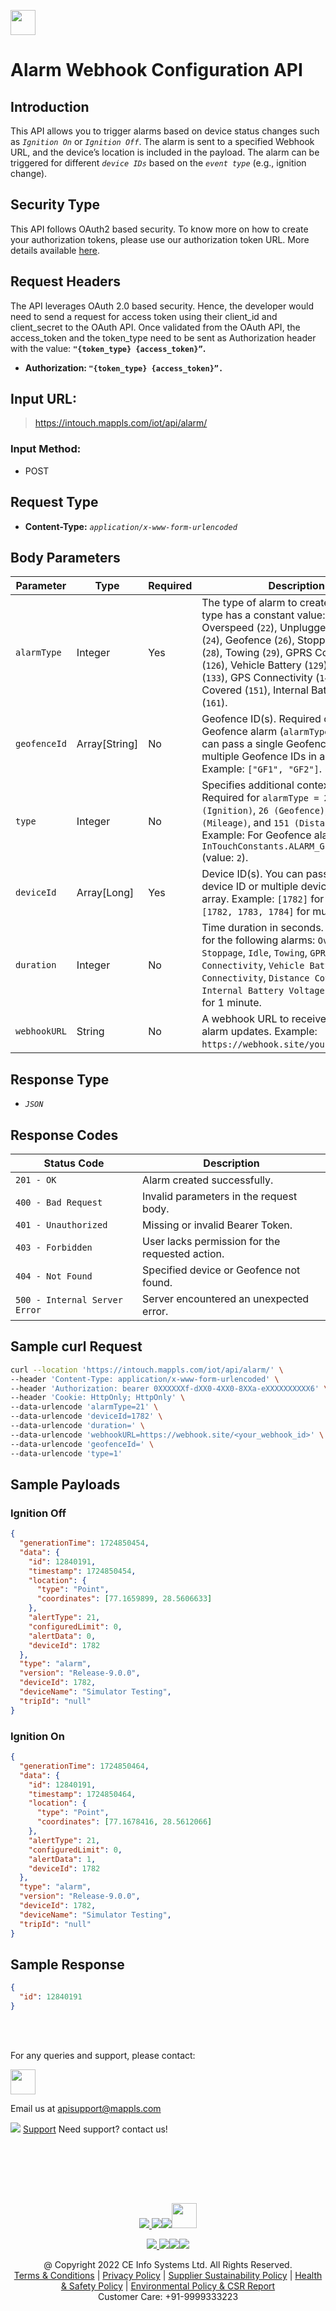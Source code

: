 
[<img src="https://about.mappls.com/about/images/MAPPLS-MapmyIndia-logo.png" height="40"/> </p>](https://about.mappls.com/api/)

# Alarm Webhook Configuration API

## **Introduction**

This API allows you to trigger alarms based on device status changes such as *`Ignition On`* or *`Ignition Off`*. The alarm is sent to a specified Webhook URL, and the device’s location is included in the payload. The alarm can be triggered for different *`device IDs`* based on the *`event type`* (e.g., ignition change).

## **Security Type**
This API follows OAuth2 based security. To know more on how to create your authorization tokens, please use our authorization token URL. More details available [here](https://github.com/mappls-api/mappls-rest-apis/tree/main/mappls-token-generation-api).

## **Request Headers**

The API leverages OAuth 2.0 based security. Hence, the developer would need to send a request for access token using their client_id and client_secret to the OAuth API. Once validated from the OAuth API, the access_token and the token_type need to be sent as Authorization header with the value: **`"{token_type} {access_token}”`.**

- **Authorization: `"{token_type} {access_token}”.`**

## **Input URL:**

 > https://intouch.mappls.com/iot/api/alarm/

### **Input Method:** 
- POST

## **Request Type** 
- **Content-Type:** *`application/x-www-form-urlencoded`*

## **Body Parameters**


| **Parameter**  | **Type**          | **Required** | **Description** |
| -------------- | ----------------- | ------------ | --------------- |
| `alarmType`    | Integer           | Yes          | The type of alarm to create. Each alarm type has a constant value: Ignition (`21`), Overspeed (`22`), Unplugged (`23`), Panic (`24`), Geofence (`26`), Stoppage (`27`), Idle (`28`), Towing (`29`), GPRS Connectivity (`126`), Vehicle Battery (`129`), Mileage (`133`), GPS Connectivity (`146`), Distance Covered (`151`), Internal Battery Voltage (`161`). |
| `geofenceId`   | Array\[String\]   | No           | Geofence ID(s). Required only for the Geofence alarm (`alarmType = 26`). You can pass a single Geofence ID or multiple Geofence IDs in an array. Example: `["GF1", "GF2"]`. |
| `type`         | Integer           | No           | Specifies additional context for alarms. Required for `alarmType = 21 (Ignition)`, `26 (Geofence)`, `133 (Mileage)`, and `151 (Distance Covered)`. Example: For Geofence alarms, use `InTouchConstants.ALARM_GEOFENCE_ENTRY` (value: `2`). |
| `deviceId`     | Array\[Long\]     | Yes          | Device ID(s). You can pass a single device ID or multiple device IDs in an array. Example: `[1782]` for a single ID or `[1782, 1783, 1784]` for multiple IDs. |
| `duration`     | Integer           | No           | Time duration in seconds. Required only for the following alarms: `Overspeed`, `Stoppage`, `Idle`, `Towing`, `GPRS Connectivity`, `Vehicle Battery`, `GPS Connectivity`, `Distance Covered`, and `Internal Battery Voltage`. Example: `60` for 1 minute. |
| `webhookURL`   | String            | No           | A webhook URL to receive real-time alarm updates. Example: `https://webhook.site/your-custom-url`. |

## **Response Type** 
- *`JSON`*

## **Response Codes**

| **Status Code** | **Description** |
| ---------------- | --------------- |
| `201 - OK`         | Alarm created successfully. |
| `400 - Bad Request` | Invalid parameters in the request body. |
| `401 - Unauthorized` | Missing or invalid Bearer Token. |
| `403 - Forbidden`   | User lacks permission for the requested action. |
| `404 - Not Found`   | Specified device or Geofence not found. |
| `500 - Internal Server Error` | Server encountered an unexpected error. |


## **Sample curl Request**

```bash
curl --location 'https://intouch.mappls.com/iot/api/alarm/' \
--header 'Content-Type: application/x-www-form-urlencoded' \
--header 'Authorization: bearer 0XXXXXXf-dXX0-4XX0-8XXa-eXXXXXXXXXX6' \
--header 'Cookie: HttpOnly; HttpOnly' \
--data-urlencode 'alarmType=21' \
--data-urlencode 'deviceId=1782' \
--data-urlencode 'duration=' \
--data-urlencode 'webhookURL=https://webhook.site/<your_webhook_id>' \
--data-urlencode 'geofenceId=' \
--data-urlencode 'type=1'

```
## **Sample Payloads**
### **Ignition Off**

```json
{
  "generationTime": 1724850454,
  "data": {
    "id": 12840191,
    "timestamp": 1724850454,
    "location": {
      "type": "Point",
      "coordinates": [77.1659899, 28.5606633]
    },
    "alertType": 21,
    "configuredLimit": 0,
    "alertData": 0,
    "deviceId": 1782
  },
  "type": "alarm",
  "version": "Release-9.0.0",
  "deviceId": 1782,
  "deviceName": "Simulator Testing",
  "tripId": "null"
}

```
### **Ignition On**

```json
{
  "generationTime": 1724850464,
  "data": {
    "id": 12840191,
    "timestamp": 1724850464,
    "location": {
      "type": "Point",
      "coordinates": [77.1678416, 28.5612066]
    },
    "alertType": 21,
    "configuredLimit": 0,
    "alertData": 1,
    "deviceId": 1782
  },
  "type": "alarm",
  "version": "Release-9.0.0",
  "deviceId": 1782,
  "deviceName": "Simulator Testing",
  "tripId": "null"
}
```
## **Sample Response**

```json
{  
  "id": 12840191
}
```

<br></br>

For any queries and support, please contact: 

[<img src="https://about.mappls.com/images/mappls-logo.svg" height="40"/> </p>](https://about.mappls.com/api/)
Email us at [apisupport@mappls.com](mailto:apisupport@mappls.com)


![](https://www.mapmyindia.com/api/img/icons/support.png)
[Support](https://about.mappls.com/contact/)
Need support? contact us!

<br></br>


<br></br>

[<p align="center"> <img src="https://www.mapmyindia.com/api/img/icons/stack-overflow.png"/> ](https://stackoverflow.com/questions/tagged/mappls-api)[![](https://www.mapmyindia.com/api/img/icons/blog.png)](https://about.mappls.com/blog/)[![](https://www.mapmyindia.com/api/img/icons/gethub.png)](https://github.com/Mappls-api)[<img src="https://mmi-api-team.s3.ap-south-1.amazonaws.com/API-Team/npm-logo.one-third%5B1%5D.png" height="40"/> </p>](https://www.npmjs.com/org/mapmyindia) 



[<p align="center"> <img src="https://www.mapmyindia.com/june-newsletter/icon4.png"/> ](https://www.facebook.com/Mapplsofficial)[![](https://www.mapmyindia.com/june-newsletter/icon2.png)](https://twitter.com/mappls)[![](https://www.mapmyindia.com/newsletter/2017/aug/llinkedin.png)](https://www.linkedin.com/company/mappls/)[![](https://www.mapmyindia.com/june-newsletter/icon3.png)](https://www.youtube.com/channel/UCAWvWsh-dZLLeUU7_J9HiOA)




<div align="center">@ Copyright 2022 CE Info Systems Ltd. All Rights Reserved.</div>

<div align="center"> <a href="https://about.mappls.com/api/terms-&-conditions">Terms & Conditions</a> | <a href="https://about.mappls.com/about/privacy-policy">Privacy Policy</a> | <a href="https://about.mappls.com/pdf/mapmyIndia-sustainability-policy-healt-labour-rules-supplir-sustainability.pdf">Supplier Sustainability Policy</a> | <a href="https://about.mappls.com/pdf/Health-Safety-Management.pdf">Health & Safety Policy</a> | <a href="https://about.mappls.com/pdf/Environment-Sustainability-Policy-CSR-Report.pdf">Environmental Policy & CSR Report</a>

<div align="center">Customer Care: +91-9999333223</div>

